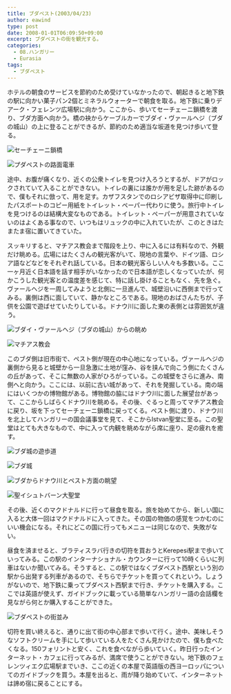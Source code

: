 ```yaml
---
title: ブダペスト(2003/04/23)
author: eawind
type: post
date: 2008-01-01T06:09:50+09:00
excerpt: ブダペストの街を観光する。
categories:
  - 08.ハンガリー
  - Eurasia
tags:
  - ブダペスト
---
```

ホテルの朝食のサービスを節約のため受けていなかったので、朝起きると地下鉄の駅に向かい菓子パン2個とミネラルウォーターで朝食を取る。地下鉄に乗りデアーク・フェレンツ広場駅に向かう。ここから、歩いてセーチェーニ鎖橋を渡り、ブダ方面へ向かう。橋の袂からケーブルカーでブダイ・ヴァールヘジ（ブダの城山）の上に登ることができるが、節約のため適当な坂道を見つけ歩いて登る。

![セーチェーニ鎖橋](/img/wp/2008/01/200304231550061.jpg)

![プダペストの路面電車](/img/wp/2008/01/200304231557081.jpg)

途中、お腹が痛くなり、近くの公衆トイレを見つけ入ろうとするが、ドアがロックされていて入ることができない。トイレの裏には誰かが用を足した跡があるので、僕もそれに倣って、用を足す。カザフスタンでのロシアビザ取得中に印刷したパスポートのコピー用紙をトイレット・ペーパー代わりに使う。旅行中トイレを見つけるのは結構大変なものである。トイレット・ペーパーが用意されていないのはよくある事なので、いつもはリュックの中に入れていたが、このときはたまたま宿に置いてきていた。

スッキリすると、マチアス教会まで階段を上り、中に入るには有料なので、外観だけ眺める。広場にはたくさんの観光客がいて、現地の言葉や、ドイツ語、ロシア語などなどをそれぞれ話している。日本の観光客らしい人々も多数いる。ここ一ヶ月近く日本語を話す相手がいなかったので日本語が恋しくなっていたが、何かこうした観光客との温度差を感じて、特に話し掛けることもなく、先を急ぐ。ヴァールヘジを一周してみようと北側に一旦進んで、城壁沿いに西側まで行ってみる。裏側は西に面していて、静かなところである。現地のおばさんたちが、子供を公園で遊ばせていたりしている。ドナウ川に面した東の表側とは雰囲気が違う。

![ブダイ・ヴァールヘジ（ブダの城山）からの眺め](/img/wp/2008/01/200304231621001.jpg)

![マチアス教会](/img/wp/2008/01/200304231621281.jpg)

このブダ側は旧市街で、ペスト側が現在の中心地になっている。ヴァールヘジの裏側から見ると城壁から一旦急激に土地が窪み、谷を挟んで向こう側にたくさんの丘があって、そこに無数の人家がひろがっている。この城壁をさらに進み、南側へと向かう。ここには、以前に古い城があって、それを発掘している。南の端にはいくつかの博物館がある。博物館の脇にはドナウ川に面した展望台があって、ここからしばらくドナウ川を眺める。その後、ぐるっと周ってマチアス教会に戻り、坂を下ってセーチェーニ鎖橋に戻ってくる。ペスト側に渡り、ドナウ川を北上してハンガリーの国会議事堂を見て、そこからIstvan聖堂に至る。この聖堂はとても大きなもので、中に入って内観を眺めながら席に座り、足の疲れを癒す。

![ブダ城の遊歩道](/img/wp/2008/01/200304231644261.jpg)

![ブダ城](/img/wp/2008/01/200304231653161.jpg)

![ブダからドナウ川とペスト方面の眺望](/img/wp/2008/01/200304231658581.jpg)

![聖イシュトバーン大聖堂](/img/wp/2008/01/200304231829341.jpg)

その後、近くのマクドナルドに行って昼食を取る。旅を始めてから、新しい国に入ると大体一回はマクドナルドに入ってきた。その国の物価の感覚をつかむのにいい機会になる。それにどこの国に行ってもメニューは同じなので、失敗がない。

昼食を済ませると、ブラティスラバ行きの切符を買おうとKerepesi駅まで歩いていってみる。この駅のインターナショナル・カウンターに行って10時くらいに列車はないか聞いてみる。そうすると、この駅ではなくブダペスト西駅という別の駅から出発する列車があるので、そちらでチケットを買ってくれという。しょうがないので、地下鉄に乗ってブダペスト西駅まで行き、チケットを購入する。ここでは英語が使えず、ガイドブックに載っている簡単なハンガリー語の会話欄を見ながら何とか購入することができた。

![ブダペストの街並み](/img/wp/2008/01/200304232200081.jpg)

切符を買い終えると、通りに出て街の中心部まで歩いて行く。途中、美味しそうなソフトクリームを手にして歩いている人をたくさん見かけたので、僕も食べたくなる。150フォリントと安く、これを食べながら歩いていく。昨日行ったインターネット・カフェに行ってみるが、満席で使うことができない。地下鉄のフェレンツィエク広場駅までいき、ここの近くの本屋で英語版の西ヨーロッパについてのガイドブックを買う。本屋を出ると、雨が降り始めていて、インターネットは諦め宿に戻ることにする。
